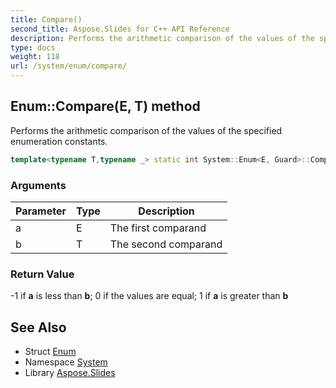 ```yaml
---
title: Compare()
second_title: Aspose.Slides for C++ API Reference
description: Performs the arithmetic comparison of the values of the specified enumeration constants.
type: docs
weight: 118
url: /system/enum/compare/
---
```

## Enum::Compare(E, T) method


Performs the arithmetic comparison of the values of the specified enumeration constants.

```cpp
template<typename T,typename _> static int System::Enum<E, Guard>::Compare(E a, T b)
```


### Arguments

| Parameter | Type | Description |
| --- | --- | --- |
| a | E | The first comparand |
| b | T | The second comparand |

### Return Value

-1 if **a** is less than **b**; 0 if the values are equal; 1 if **a** is greater than **b**

## See Also

* Struct [Enum](../)
* Namespace [System](../../)
* Library [Aspose.Slides](../../../)